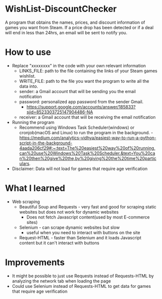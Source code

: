 # WishList-DiscountChecker
A program that obtains the names, prices, and discount information of games you want from Steam. If a price drop has been detected or if a deal will end in less than 24hrs, an email will be sent to notify you.

# How to use
- Replace "xxxxxxxx" in the code with your own relevant information
  - LINKS_FILE: path to the file containing the links of your Steam games wishlist.
  - WRITE_FILE: path to the file you want the program to write all the data into.
  - sender: a Gmail account that will be sending you the email notification
  - password: personalized app password from the sender Gmail.
    - https://support.google.com/accounts/answer/185833?sjid=8523303725147904486-NA
  - receiver: a Gmail account that will be receiving the email notification
- Running the program
  - Recommend using Windows Task Scheduler(windows) or cronjob(macOS and Linux) to run the program in the background.
    -https://medium.com/analytics-vidhya/easiest-way-to-run-a-python-script-in-the-background-4aada206cf29#:~:text=The%20easiest%20way%20of%20running,can%20use%20Windows%20Task%20Scheduler.&text=You%20can%20then%20give%20the,by%20giving%20the%20time%20particulars.
- Disclaimer: Data will not load for games that require age verification

# What I learned
- Web scraping
  - Beautiful Soup and Requests - very fast and good for scraping static websites but does not work for dynamic websites
    - Does not fetch Javascript content(used by most E-commerce sites)
  - Selenium - can scrape dynamic websites but slow
    - useful when you need to interact with buttons on the site
  - Request-HTML - faster than Selenium and it loads Javascript content but it can't interact with buttons

# Improvements
  -  It might be possible to just use Requests instead of Requests-HTML by analyzing the network tab when loading the page
  -  Could use Selenium instead of Requests-HTML to get data for games that require age verification 

